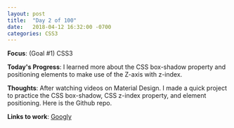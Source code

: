 ```yaml
---
layout: post
title:  "Day 2 of 100"
date:   2018-04-12 16:32:00 -0700
categories: CSS3
---
```


**Focus**: (Goal #1) CSS3

**Today's Progress**: I learned more about the CSS box-shadow property and positioning elements to make use of the Z-axis with z-index. 

**Thoughts**: After watching videos on Material Design. I made a quick project to practice the CSS box-shadow, CSS z-index property, and element positioning. Here is the Github repo.

**Links to work**: [Googly](https://castlemaninc.github.io/googly/)
